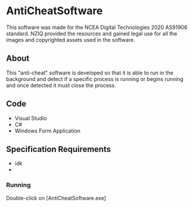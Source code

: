 # AntiCheatSoftware
This software was made for the NCEA Digital Technologies 2020 AS91906 standard. NZIQ provided the resources and gained legal use for all the images and copyrighted assets used in the software.

## About
This "anti-cheat" software is developed so that it is able to run in the background and detect if a specific process is running or begins running and once detected it must close the process.

## Code
* Visual Studio
* C#
* Windows Form Application

## Specification Requirements
* idk
*

### Running
Double-click on [AntiCheatSoftware.exe]
